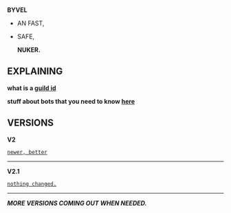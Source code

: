 **BYVEL**

+ AN FAST,

+ SAFE,

   **NUKER.**
   
**EXPLAINING**
--------------------------------------------------------------


**what is a [guild id](https://support.discord.com/hc/en-us/articles/206346498-Where-can-I-find-my-User-Server-Message-ID-)**



**stuff about bots that you need to know [here](https://discord.com/developers/docs/getting-started)**
               
   **VERSIONS**    
--------------------------------------------------------------
**V2**

 [`newer, better`](https://github.com/Blackus2k/byvel/blob/main/v2.zip)
 
 ----------------------------------------------------------------
 **V2.1**
 
 
 [`nothing changed.`](https://github.com/Blackus2k/byvel/commit/13e5acb7c9099d5406b9392ad8a5822300b75a9e)
 
 
 ----------------------------------------------------------------
 
 ***MORE VERSIONS COMING OUT WHEN NEEDED.***







